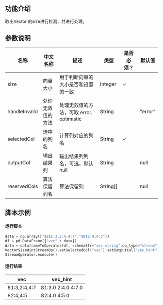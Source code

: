 ## 功能介绍
取出Vector 的size进行检测，并进行处理。
## 参数说明
<!-- This is the start of auto-generated parameter info -->
<!-- DO NOT EDIT THIS PART!!! -->
| 名称 | 中文名称 | 描述 | 类型 | 是否必须？ | 默认值 |
| --- | --- | --- | --- | --- | --- |
| size | 向量大小 | 用于判断向量的大小是否和设置的一致 | Integer | ✓ |  |
| handleInvalid | 处理无效值的方法 | 处理无效值的方法，可取 error, optimistic | String |  | "error" |
| selectedCol | 选中的列名 | 计算列对应的列名 | String | ✓ |  |
| outputCol | 输出结果列 | 输出结果列列名，可选，默认null | String |  | null |
| reservedCols | 算法保留列名 | 算法保留列 | String[] |  | null |<!-- This is the end of auto-generated parameter info -->

## 脚本示例
#### 运行脚本
``` python
data = np.array(["$8$1:3,2:4,4:7","$8$2:4,4:5"])
df = pd.DataFrame({"vec" : data})
data = dataframeToOperator(df, schemaStr="vec string",op_type="stream")
VectorSizeHintStreamOp().setSelectedCol("vec").setOutputCol("vec_hint").setHandleInvalidMethod("optimistic").setSize(3).linkFrom(data).print()
StreamOperator.execute()
```
#### 运行结果
|vec|vec_hint|
|---|--------|
|$8$1:3,2:4,4:7|$8$1:3.0 2:4.0 4:7.0|
|$8$2:4,4:5|$8$2:4.0 4:5.0|